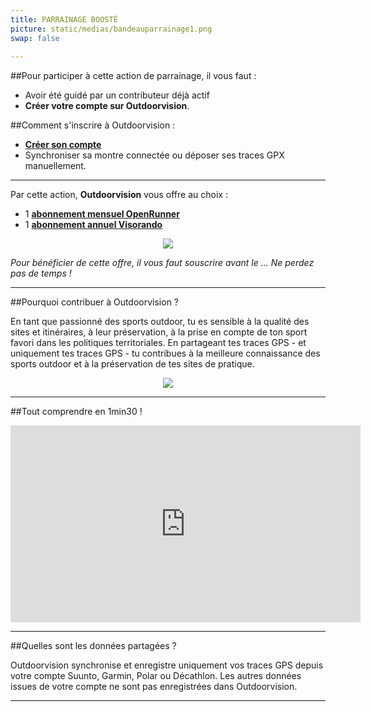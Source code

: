 ```yaml
---
title: PARRAINAGE BOOSTÉ
picture: static/medias/bandeauparrainage1.png
swap: false
 
---
```

 
##Pour participer à cette action de parrainage, il vous faut :
 
- Avoir été guidé par un contributeur déjà actif
- **Créer votre compte sur Outdoorvision**.
 
##Comment s'inscrire à Outdoorvision :
- **[Créer son compte](https://staging-auth.outdoorvision.fr/auth/realms/PRNSN/protocol/openid-connect/registrations?client_id=back1-outdoorgeovision-prnsn&response_type=code&redirect_uri=https://staging-back.outdoorvision.fr/auth/done/&scope=openid)**
- Synchroniser sa montre connectée ou déposer ses traces GPX manuellement.
 
<participate></participate>

 ---
 
Par cette action, **Outdoorvision** vous offre au choix :
 
- 1 **[abonnement mensuel OpenRunner](https://www.openrunner.com)**
- 1 **[abonnement annuel Visorando](https://www.visorando.com)**
 
<p align="center">
 <img src="/medias/challenge/banniere_lots_ut4m.png">
</p>
 
 
*Pour bénéficier de cette offre, il vous faut souscrire avant le ... Ne perdez pas de temps !*
 
---
 
##Pourquoi contribuer à Outdoorvision ?
 
En tant que passionné des sports outdoor, tu es sensible à la qualité des sites et itinéraires, à leur préservation, à la prise en compte de ton sport favori dans les politiques territoriales.
En partageant tes traces GPS - et uniquement tes traces GPS - tu contribues à la meilleure connaissance des sports outdoor et à la préservation de tes sites de pratique.
 
<p align="center">
 <img src="/medias/challenge/contribue_ut4m.png">
</p>
 
---
 
##Tout comprendre en 1min30 !
<p align="center">
<iframe width="560" height="315" src="https://www.youtube.com/embed/fMkJ--vPamA?si=SxuhFIjWeJ6jFW_b" title="YouTube video player" title="YouTube video player" frameborder="0" allow="accelerometer; autoplay; clipboard-write; encrypted-media; gyroscope; picture-in-picture" allowfullscreen></iframe>
</p> 

---
 
##Quelles sont les données partagées ?

Outdoorvision synchronise et enregistre uniquement vos traces GPS depuis votre compte Suunto, Garmin, Polar ou Décathlon. Les autres données issues de votre compte ne sont pas enregistrées dans Outdoorvision.
 
---
